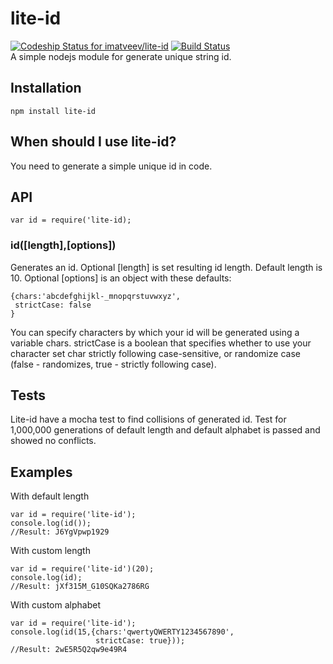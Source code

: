 # lite-id
[ ![Codeship Status for imatveev/lite-id](https://codeship.com/projects/edbbd010-fd35-0132-3eaa-5a06a30fe976/status?branch=master)](https://codeship.com/projects/87692)
[![Build Status](https://travis-ci.org/imatveev/lite-id.svg?branch=master)](https://travis-ci.org/imatveev/lite-id)<br />
A simple nodejs module for generate unique string id.
## Installation
    npm install lite-id
## When should I use lite-id?
You need to generate a simple unique id in code.
## API
    var id = require('lite-id);
### id([length],[options])
Generates an id. Optional [length] is set resulting id length. Default length is 10.
Optional [options] is an object with these defaults:

    {chars:'abcdefghijkl-_mnopqrstuvwxyz',
     strictCase: false
    }
You can specify characters by which your id will be generated using a variable chars.
strictCase is a boolean that specifies whether to use your character set char strictly following case-sensitive,
or randomize case (false - randomizes, true - strictly following case).
## Tests
Lite-id have a mocha test to find collisions of generated id. Test for 1,000,000 generations of default length
and default alphabet is passed and showed no conflicts.
## Examples

With default length

    var id = require('lite-id');
    console.log(id());
    //Result: J6YgVpwp1929

With custom length

    var id = require('lite-id')(20);
    console.log(id);
    //Result: jXf315M_G10SQKa2786RG
    
With custom alphabet

    var id = require('lite-id');
    console.log(id(15,{chars:'qwertyQWERTY1234567890',         
                       strictCase: true}));
    //Result: 2wE5R5Q2qw9e49R4